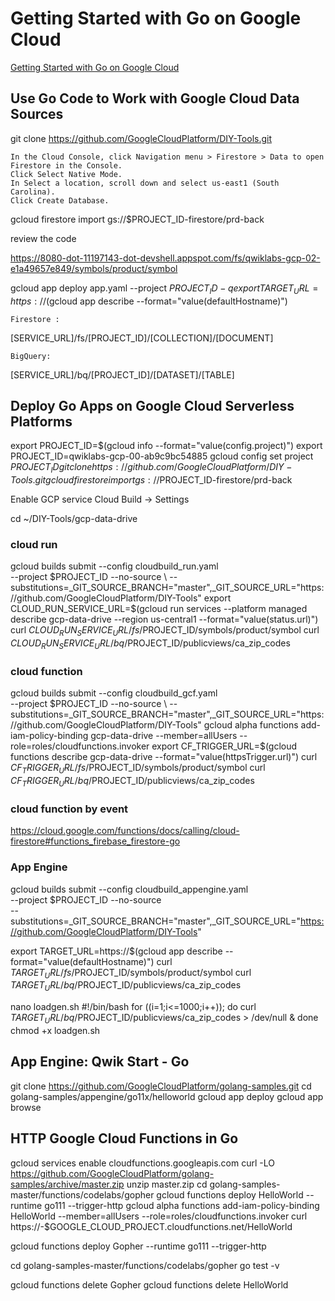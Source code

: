 # Getting Started with Go on Google Cloud

[Getting Started with Go on Google Cloud](https://www.qwiklabs.com/quests/129)

## Use Go Code to Work with Google Cloud Data Sources

git clone https://github.com/GoogleCloudPlatform/DIY-Tools.git

    In the Cloud Console, click Navigation menu > Firestore > Data to open Firestore in the Console.
    Click Select Native Mode.
    In Select a location, scroll down and select us-east1 (South Carolina).
    Click Create Database.

gcloud firestore import gs://$PROJECT_ID-firestore/prd-back

review the code

https://8080-dot-11197143-dot-devshell.appspot.com/fs/qwiklabs-gcp-02-e1a49657e849/symbols/product/symbol

gcloud app deploy app.yaml --project $PROJECT_ID -q
export TARGET_URL=https://$(gcloud app describe --format="value(defaultHostname)")

    Firestore :

[SERVICE_URL]/fs/[PROJECT_ID]/[COLLECTION]/[DOCUMENT]

    BigQuery:

[SERVICE_URL]/bq/[PROJECT_ID]/[DATASET]/[TABLE]

## Deploy Go Apps on Google Cloud Serverless Platforms

export PROJECT_ID=$(gcloud info --format="value(config.project)")
export PROJECT_ID=qwiklabs-gcp-00-ab9c9bc54885
gcloud config set project $PROJECT_ID
git clone https://github.com/GoogleCloudPlatform/DIY-Tools.git
gcloud firestore import gs://$PROJECT_ID-firestore/prd-back

Enable GCP service
Cloud Build -> Settings

cd ~/DIY-Tools/gcp-data-drive

### cloud run

gcloud builds submit --config cloudbuild_run.yaml \
 --project $PROJECT_ID --no-source \
--substitutions=_GIT_SOURCE_BRANCH="master",_GIT_SOURCE_URL="https://github.com/GoogleCloudPlatform/DIY-Tools"
export CLOUD_RUN_SERVICE_URL=$(gcloud run services --platform managed describe gcp-data-drive --region us-central1 --format="value(status.url)")
curl $CLOUD_RUN_SERVICE_URL/fs/$PROJECT_ID/symbols/product/symbol
curl $CLOUD_RUN_SERVICE_URL/bq/$PROJECT_ID/publicviews/ca_zip_codes

### cloud function

gcloud builds submit --config cloudbuild_gcf.yaml \
 --project $PROJECT_ID --no-source \
--substitutions=_GIT_SOURCE_BRANCH="master",_GIT_SOURCE_URL="https://github.com/GoogleCloudPlatform/DIY-Tools"
gcloud alpha functions add-iam-policy-binding gcp-data-drive --member=allUsers --role=roles/cloudfunctions.invoker
export CF_TRIGGER_URL=$(gcloud functions describe gcp-data-drive --format="value(httpsTrigger.url)")
curl $CF_TRIGGER_URL/fs/$PROJECT_ID/symbols/product/symbol
curl $CF_TRIGGER_URL/bq/$PROJECT_ID/publicviews/ca_zip_codes

### cloud function by event

https://cloud.google.com/functions/docs/calling/cloud-firestore#functions_firebase_firestore-go

### App Engine

gcloud builds submit --config cloudbuild_appengine.yaml \
 --project $PROJECT_ID --no-source \
 --substitutions=\_GIT_SOURCE_BRANCH="master",\_GIT_SOURCE_URL="https://github.com/GoogleCloudPlatform/DIY-Tools"

export TARGET_URL=https://$(gcloud app describe --format="value(defaultHostname)")
curl $TARGET_URL/fs/$PROJECT_ID/symbols/product/symbol
curl $TARGET_URL/bq/$PROJECT_ID/publicviews/ca_zip_codes

nano loadgen.sh
#!/bin/bash
for ((i=1;i<=1000;i++));
do
curl $TARGET_URL/bq/$PROJECT_ID/publicviews/ca_zip_codes > /dev/null &
done
chmod +x loadgen.sh

## App Engine: Qwik Start - Go

git clone https://github.com/GoogleCloudPlatform/golang-samples.git
cd golang-samples/appengine/go11x/helloworld
gcloud app deploy
gcloud app browse

## HTTP Google Cloud Functions in Go

gcloud services enable cloudfunctions.googleapis.com
curl -LO https://github.com/GoogleCloudPlatform/golang-samples/archive/master.zip
unzip master.zip
cd golang-samples-master/functions/codelabs/gopher
gcloud functions deploy HelloWorld --runtime go111 --trigger-http
gcloud alpha functions add-iam-policy-binding HelloWorld --member=allUsers --role=roles/cloudfunctions.invoker
curl https://<REGION>-$GOOGLE_CLOUD_PROJECT.cloudfunctions.net/HelloWorld

gcloud functions deploy Gopher --runtime go111 --trigger-http

cd golang-samples-master/functions/codelabs/gopher
go test -v

gcloud functions delete Gopher
gcloud functions delete HelloWorld
